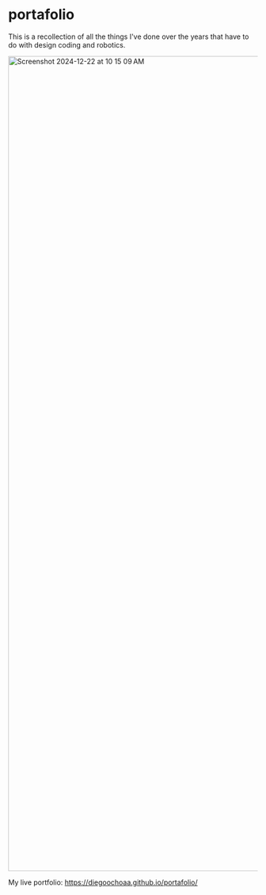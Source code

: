 # portafolio
This is a recollection of all the things I've done over the years that have to do with design coding and robotics.

<img width="1645" alt="Screenshot 2024-12-22 at 10 15 09 AM" src="https://github.com/user-attachments/assets/64d1858d-5979-4f39-90b5-61490c3ea701" />

My live portfolio: https://diegoochoaa.github.io/portafolio/
